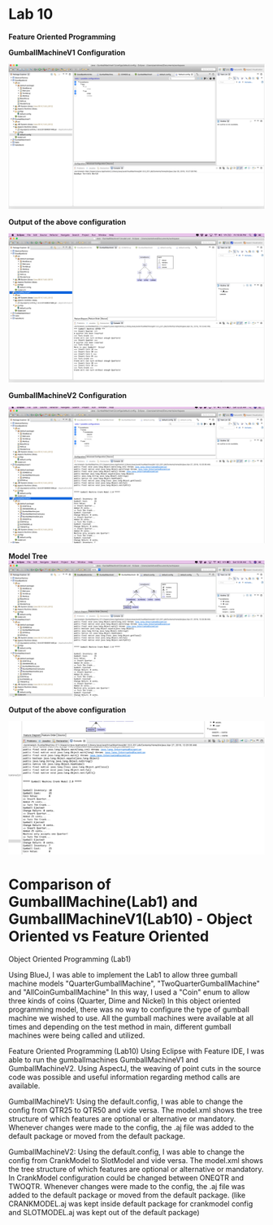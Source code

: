 # Lab 10 

**Feature Oriented Programming**

**GumballMachineV1**
**Configuration**

![alt Image of config in FeatureIDE(GumballMachineV1](https://github.com/saiprithipa/cmpe202/blob/master/lab10/output/GumballMachineV1_QTR50_config.png)

**Output of the above configuration**

![alt Output](https://github.com/saiprithipa/cmpe202/blob/master/lab10/output/GumballMachineV1_QTR50_output.png)


**GumballMachineV2**
**Configuration**

![alt Image of config in FeatureIDE(GumballMachineV2](https://github.com/saiprithipa/cmpe202/blob/master/lab10/output/GumballMachineV2_COST25_CRANKMODEL_config.png)


**Model Tree**
![alt Model](https://github.com/saiprithipa/cmpe202/blob/master/lab10/output/GumballMachineV2_COST25_CRANKMODEL_model.png)

**Output of the above configuration**

![alt Output](https://github.com/saiprithipa/cmpe202/blob/master/lab10/output/GumballMachineV2_COST25_CRANKMODEL_output.png)

# Comparison of GumballMachine(Lab1) and GumballMachineV1(Lab10) - Object Oriented vs Feature Oriented

Object Oriented Programming (Lab1)

Using BlueJ, I was able to implement the Lab1 to allow three gumball machine models "QuarterGumballMachine", "TwoQuarterGumballMachine" and "AllCoinGumballMachine"
In this way, I used a "Coin" enum to allow three kinds of coins (Quarter, Dime and Nickel)
In this object oriented programming model, there was no way to configure the type of gumball machine we wished to use. All the gumball machines were available at all times and depending on the test method in main, different gumball machines were being called and utilized.


Feature Oriented Programming (Lab10)
Using Eclipse with Feature IDE, I was able to run the gumballmachines GumballMachineV1 and  GumballMachineV2. 
Using AspectJ, the weaving of point cuts in the source code was possible and useful information regarding method calls are available.

GumballMachineV1:
Using the default.config,
I was able to change the config from QTR25 to QTR50 and vide versa.
The model.xml shows the tree structure of which features are optional or alternative or mandatory.
Whenever changes were made to the config, the .aj file was added to the default package or moved from the default package.

GumballMachineV2:
Using the default.config,
I was able to change the config from CrankModel to SlotModel and vide versa.
The model.xml shows the tree structure of which features are optional or alternative or mandatory.
In CrankModel configuration could be changed between ONEQTR and TWOQTR.
Whenever changes were made to the config, the .aj file was added to the default package or moved from the default package. (like CRANKMODEL.aj was kept inside default package for crankmodel config and SLOTMODEL.aj was kept out of the default package)

